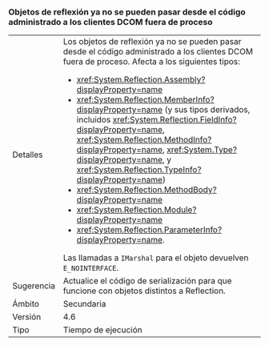 ### <a name="reflection-objects-can-no-longer-be-passed-from-managed-code-to-out-of-process-dcom-clients"></a>Objetos de reflexión ya no se pueden pasar desde el código administrado a los clientes DCOM fuera de proceso

|   |   |
|---|---|
|Detalles|Los objetos de reflexión ya no se pueden pasar desde el código administrado a los clientes DCOM fuera de proceso. Afecta a los siguientes tipos:<ul><li><xref:System.Reflection.Assembly?displayProperty=name></li><li><xref:System.Reflection.MemberInfo?displayProperty=name> (y sus tipos derivados, incluidos <xref:System.Reflection.FieldInfo?displayProperty=name>, <xref:System.Reflection.MethodInfo?displayProperty=name>, <xref:System.Type?displayProperty=name>, y <xref:System.Reflection.TypeInfo?displayProperty=name>)</li><li><xref:System.Reflection.MethodBody?displayProperty=name></li><li><xref:System.Reflection.Module?displayProperty=name></li><li><xref:System.Reflection.ParameterInfo?displayProperty=name>.</li></ul>Las llamadas a <code>IMarshal</code> para el objeto devuelven <code>E_NOINTERFACE</code>.|
|Sugerencia|Actualice el código de serialización para que funcione con objetos distintos a Reflection.|
|Ámbito|Secundaria|
|Versión|4.6|
|Tipo|Tiempo de ejecución|

